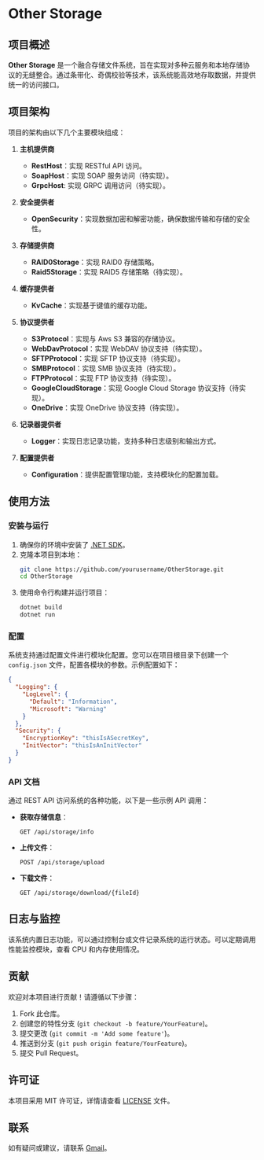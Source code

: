 # Other Storage

## 项目概述

**Other Storage** 是一个融合存储文件系统，旨在实现对多种云服务和本地存储协议的无缝整合。通过条带化、奇偶校验等技术，该系统能高效地存取数据，并提供统一的访问接口。

## 项目架构

项目的架构由以下几个主要模块组成：

1. **主机提供商**
   - **RestHost**：实现 RESTful API 访问。
   - **SoapHost**：实现 SOAP 服务访问（待实现）。
   - **GrpcHost**: 实现 GRPC 调用访问（待实现）。

2. **安全提供者**
   - **OpenSecurity**：实现数据加密和解密功能，确保数据传输和存储的安全性。

3. **存储提供商**
   - **RAID0Storage**：实现 RAID0 存储策略。
   - **Raid5Storage**：实现 RAID5 存储策略（待实现）。

4. **缓存提供者**
   - **KvCache**：实现基于键值的缓存功能。

5. **协议提供者**
   - **S3Protocol**：实现与 Aws S3 兼容的存储协议。
   - **WebDavProtocol**：实现 WebDAV 协议支持（待实现）。
   - **SFTPProtocol**：实现 SFTP 协议支持（待实现）。
   - **SMBProtocol**：实现 SMB 协议支持（待实现）。
   - **FTPProtocol**：实现 FTP 协议支持（待实现）。
   - **GoogleCloudStorage**：实现 Google Cloud Storage 协议支持（待实现）。
   - **OneDrive**：实现 OneDrive 协议支持（待实现）。
  
6. **记录器提供者**
   - **Logger**：实现日志记录功能，支持多种日志级别和输出方式。

7. **配置提供者**
   - **Configuration**：提供配置管理功能，支持模块化的配置加载。 

## 使用方法

### 安装与运行

1. 确保你的环境中安装了 [.NET SDK](https://dotnet.microsoft.com/download)。
2. 克隆本项目到本地：
   ```bash
   git clone https://github.com/yourusername/OtherStorage.git
   cd OtherStorage
   ```
3. 使用命令行构建并运行项目：
   ```bash
   dotnet build
   dotnet run
   ```

### 配置

系统支持通过配置文件进行模块化配置。您可以在项目根目录下创建一个 `config.json` 文件，配置各模块的参数。示例配置如下：

```json
{
  "Logging": {
    "LogLevel": {
      "Default": "Information",
      "Microsoft": "Warning"
    }
  },
  "Security": {
    "EncryptionKey": "thisIsASecretKey",
    "InitVector": "thisIsAnInitVector"
  }
}
```

### API 文档

通过 REST API 访问系统的各种功能，以下是一些示例 API 调用：

- **获取存储信息**：
  ```
  GET /api/storage/info
  ```

- **上传文件**：
  ```
  POST /api/storage/upload
  ```

- **下载文件**：
  ```
  GET /api/storage/download/{fileId}
  ```

## 日志与监控

该系统内置日志功能，可以通过控制台或文件记录系统的运行状态。可以定期调用性能监控模块，查看 CPU 和内存使用情况。

## 贡献

欢迎对本项目进行贡献！请遵循以下步骤：

1. Fork 此仓库。
2. 创建您的特性分支 (`git checkout -b feature/YourFeature`)。
3. 提交更改 (`git commit -m 'Add some feature'`)。
4. 推送到分支 (`git push origin feature/YourFeature`)。
5. 提交 Pull Request。

## 许可证

本项目采用 MIT 许可证，详情请查看 [LICENSE](/LICENSE) 文件。

## 联系

如有疑问或建议，请联系 [Gmail](mailto:light.link.point@gmail.com)。
